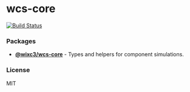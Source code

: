 # wcs-core

[![Build Status](https://github.com/wixplosives/wcs-core/workflows/tests/badge.svg)](https://github.com/wixplosives/wcs-core/actions)

### Packages

- **[@wixc3/wcs-core](https://github.com/wixplosives/wcs-core/tree/master/packages/wcs-core)** - Types and helpers for component simulations.

### License

MIT
